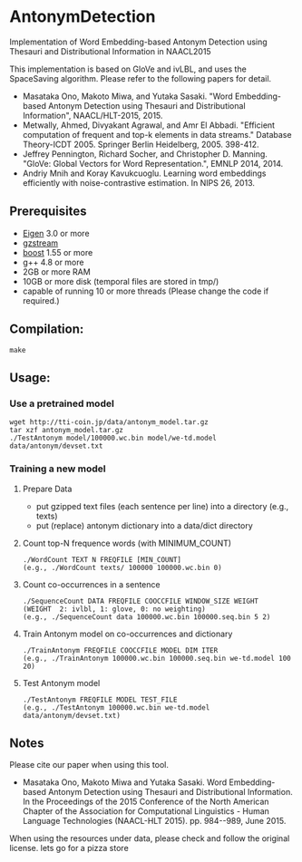# AntonymDetection
Implementation of Word Embedding-based Antonym Detection using Thesauri and Distributional Information in NAACL2015

This implementation is based on GloVe and ivLBL, and uses the SpaceSaving algorithm.  Please refer to the following papers for detail.
* Masataka Ono, Makoto Miwa, and Yutaka Sasaki. "Word Embedding-based Antonym Detection using Thesauri and Distributional Information", NAACL/HLT-2015, 2015.
* Metwally, Ahmed, Divyakant Agrawal, and Amr El Abbadi. "Efficient computation of frequent and top-k elements in data streams." Database Theory-ICDT 2005. Springer Berlin Heidelberg, 2005. 398-412.
* Jeffrey Pennington, Richard Socher, and Christopher D. Manning. "GloVe: Global Vectors for Word Representation.", EMNLP 2014, 2014.
* Andriy Mnih and Koray Kavukcuoglu. Learning word embeddings efficiently with noise-contrastive estimation. In NIPS 26, 2013.

## Prerequisites
* [Eigen](http://eigen.tuxfamily.org) 3.0 or more
* [gzstream](http://www.cs.unc.edu/Research/compgeom/gzstream/)
* [boost](http://www.boost.org/) 1.55 or more
* g++ 4.8 or more
* 2GB or more RAM 
* 10GB or more disk (temporal files are stored in tmp/)
* capable of running 10 or more threads (Please change the code if required.)

## Compilation:

`make`

## Usage:

### Use a pretrained model

```
wget http://tti-coin.jp/data/antonym_model.tar.gz
tar xzf antonym_model.tar.gz
./TestAntonym model/100000.wc.bin model/we-td.model data/antonym/devset.txt
```

### Training a new model

1. Prepare Data
   * put gzipped text files (each sentence per line) into a directory (e.g., texts)
   * put (replace) antonym dictionary into a data/dict directory
2. Count top-N frequence words (with MINIMUM_COUNT) 
   
   ```
   ./WordCount TEXT N FREQFILE [MIN_COUNT]
   (e.g., ./WordCount texts/ 100000 100000.wc.bin 0)
   ```
   
3. Count co-occurrences in a sentence 
   
   ```
   ./SequenceCount DATA FREQFILE COOCCFILE WINDOW_SIZE WEIGHT
   (WEIGHT  2: ivlbl, 1: glove, 0: no weighting)
   (e.g., ./SequenceCount data 100000.wc.bin 100000.seq.bin 5 2) 
   ```
   
4. Train Antonym model on co-occurrences and dictionary 
   
   ```
   ./TrainAntonym FREQFILE COOCCFILE MODEL DIM ITER
   (e.g., ./TrainAntonym 100000.wc.bin 100000.seq.bin we-td.model 100 20)
   ```
   
5. Test Antonym model 
   
   ```
   ./TestAntonym FREQFILE MODEL TEST_FILE
   (e.g., ./TestAntonym 100000.wc.bin we-td.model data/antonym/devset.txt)
   ```
   

## Notes
Please cite our paper when using this tool.
* Masataka Ono, Makoto Miwa and Yutaka Sasaki. Word Embedding-based Antonym Detection using Thesauri and Distributional Information. In the Proceedings of the 2015 Conference of the North American Chapter of the Association for Computational Linguistics - Human Language Technologies (NAACL-HLT 2015). pp. 984--989, June 2015. 

When using the resources under data, please check and follow the original license.
lets go for a pizza store
